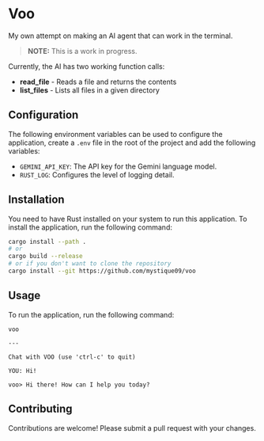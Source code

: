 # Voo
My own attempt on making an AI agent that can work in the terminal.

>**NOTE:** This is a work in progress.

Currently, the AI has two working function calls:
- **read_file** - Reads a file and returns the contents
- **list_files** - Lists all files in a given directory

## Configuration

The following environment variables can be used to configure the application, create a `.env` file in the root of the project and add the following variables:

*   `GEMINI_API_KEY`: The API key for the Gemini language model.
*   `RUST_LOG`: Configures the level of logging detail.

## Installation
You need to have Rust installed on your system to run this application.
To install the application, run the following command:
```bash
cargo install --path .
# or
cargo build --release
# or if you don't want to clone the repository
cargo install --git https://github.com/mystique09/voo
```

## Usage
To run the application, run the following command:
```nushell
voo

--- 

Chat with VOO (use 'ctrl-c' to quit)

YOU: Hi!

voo> Hi there! How can I help you today?
```

## Contributing

Contributions are welcome! Please submit a pull request with your changes.